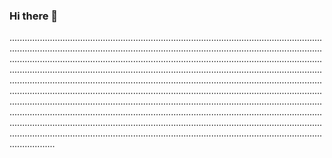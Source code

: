 ### Hi there 👋

..........................................................................................................................................................................................................................................................................................................................................................................................................................................................................................................................................................................................................................................................................................................................................................................................................................................................................................................................................................................................................................................................................................................................................................................................................................................................................................................